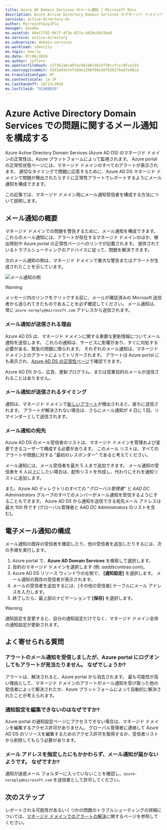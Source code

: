```yaml
---
title: Azure AD Domain Services のメール通知 | Microsoft Docs
description: Azure Active Directory Domain Services のマネージド ドメインでの問題について警告するメール通知を構成する方法について説明します
services: active-directory-ds
author: MicrosoftGuyJFlo
manager: daveba
ms.assetid: b9af1792-0b7f-4f3e-827a-9426cdb33ba6
ms.service: active-directory
ms.subservice: domain-services
ms.workload: identity
ms.topic: how-to
ms.date: 07/06/2020
ms.author: joflore
ms.openlocfilehash: c273b1a6c497ec8dcb8c5bc5f50ccfccc9fce155
ms.sourcegitcommit: d103a93e7ef2dde1298f04e307920378a87e982a
ms.translationtype: HT
ms.contentlocale: ja-JP
ms.lasthandoff: 10/13/2020
ms.locfileid: "91968019"
---
```

# <a name="configure-email-notifications-for-issues-in-azure-active-directory-domain-services"></a>Azure Active Directory Domain Services での問題に関するメール通知を構成する

Azure Active Directory Domain Services (Azure AD DS) のマネージド ドメインの正常性は、Azure プラットフォームによって監視されます。 Azure portal の正常性状態ページには、マネージド ドメインのすべてのアラートが表示されます。 適切なタイミングで問題に応答するために、Azure AD DS マネージド ドメインで問題が検出されたらすぐに正常性アラートでレポートするようにメール通知を構成できます。

この記事では、マネージド ドメイン用にメール通知受信者を構成する方法について説明します。

## <a name="email-notification-overview"></a>メール通知の概要

マネージド ドメインでの問題を警告するために、メール通知を構成できます。 これらのメール通知には、アラートが存在するマネージド ドメインのほか、検出時刻や Azure portal の正常性ページへのリンクが記載されます。 提供されているトラブルシューティングのアドバイスに従って、問題を解決できます。

次のメール通知の例は、マネージド ドメインで重大な警告またはアラートが生成されたことを示しています。

![メール通知の例](./media/active-directory-domain-services-alerts/email-alert.png)

> [!WARNING]
> メッセージ内のリンクをクリックする前に、メールが確認済みの Microsoft 送信者から送られてきたものであることを必ず確認してください。 メール通知は、常に `azure-noreply@microsoft.com` アドレスから送信されます。

### <a name="why-would-i-receive-email-notifications"></a>メール通知が送信される理由

Azure AD DS は、マネージド ドメインに関する重要な更新情報についてメール通知を送信します。 これらの通知は、サービスに影響があり、すぐに対処する必要がある、緊急の問題に限られます。 それぞれのメール通知は、マネージド ドメイン上のアラートによってトリガーされます。 アラートは Azure portal にも表示され、[Azure AD DS の正常性ページ][check-health]で確認できます。

Azure AD DS から、広告、更新プログラム、または営業目的のメールが送信されることはありません。

### <a name="when-will-i-receive-email-notifications"></a>メール通知が送信されるタイミング

通知は、マネージド ドメインで[新しいアラート][troubleshoot-alerts]が検出されると、直ちに送信されます。 アラートが解決されない場合は、さらにメール通知が 4 日に 1 回、リマインダーとして送信されます。

### <a name="who-should-receive-the-email-notifications"></a>メール通知の宛先

Azure AD DS のメール受信者のリストは、マネージド ドメインを管理および変更できるユーザーで構成する必要があります。 このメール リストは、すべてのアラートや問題に対する "最初のレスポンダー" であると考えてください。

メール通知には、メール受信者を最大 5 人まで追加できます。 メール通知の受信者を 6 人以上にしたい場合は、配布リストを作成し、代わりにそれを通知リストに追加します。

また、Azure AD ディレクトリのすべての "*グローバル管理者*" と *AAD DC Administrators* グループのすべてのメンバーがメール通知を受信するようにすることもできます。 Azure AD DS から通知を送信できる宛先メール アドレスは最大 100 件です (グローバル管理者と AAD DC Administrators のリストを含む)。

## <a name="configure-email-notifications"></a>電子メール通知の構成

メール通知の既存の受信者を確認したり、他の受信者を追加したりするには、次の手順を実行します。

1. Azure portal で、**Azure AD Domain Services** を検索して選択します。
1. 目的のマネージド ドメインを選択します (例: *aaddscontoso.com*)。
1. Azure AD DS リソース ウィンドウの左側で、 **[通知設定]** を選択します。 メール通知の既存の受信者が表示されます。
1. メールの受信者を追加するには、[その他の受信者] テーブルにメール アドレスを入力します。
1. 終了したら、最上部のナビゲーションで **[保存]** を選択します。

> [!WARNING]
> 通知設定を変更すると、自分の通知設定だけでなく、マネージド ドメイン全体の通知設定が更新されます。

## <a name="frequently-asked-questions"></a>よく寄せられる質問

### <a name="i-received-an-email-notification-for-an-alert-but-when-i-logged-on-to-the-azure-portal-there-was-no-alert-what-happened"></a>アラートのメール通知を受信しましたが、Azure portal にログオンしてもアラートが見当たりません。 なぜでしょうか?

アラートは、解決されると、Azure portal から消去されます。 最も可能性が高い理由として、マネージド ドメインのアラートがメール通知を受け取った他の受信者によって解決されたか、Azure プラットフォームによって自動的に解決されたことが考えられます。

### <a name="why-can-i-not-edit-the-notification-settings"></a>通知設定を編集できないのはなぜですか?

Azure portal の通知設定ページにアクセスできない場合は、マネージド ドメインを編集するアクセス許可がありません。 グローバル管理者に連絡して Azure AD DS のリソースを編集するためのアクセス許可を取得するか、受信者リストから削除してもらう必要があります。

### <a name="i-dont-seem-to-be-receiving-email-notifications-even-though-i-provided-my-email-address-why"></a>メール アドレスを指定したにもかかわらず、メール通知が届かないようです。 なぜですか?

通知が迷惑メール フォルダーに入っていないことを確認し、`azure-noreply@microsoft.com` を送信者として許可してください。

## <a name="next-steps"></a>次のステップ

レポートされる可能性があるいくつかの問題のトラブルシューティングの詳細については、[マネージド ドメインでのアラートの解決][troubleshoot-alerts]に関するページを参照してください。

<!-- INTERNAL LINKS -->
[check-health]: check-health.md
[troubleshoot-alerts]: troubleshoot-alerts.md
